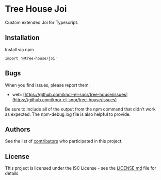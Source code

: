 # Tree House Joi

Custom extended Joi for Typescript.

## Installation

Install via npm

```shell
import '@tree-house/joi'
```

## Bugs

When you find issues, please report them:

- web: [https://github.com/knor-el-snor/tree-house/issues](https://github.com/knor-el-snor/tree-house/issues)

Be sure to include all of the output from the npm command that didn't work as expected. The npm-debug.log file is also helpful to provide.

## Authors

See the list of [contributors](https://github.com/knor-el-snor/tree-house/contributors) who participated in this project.

## License

This project is licensed under the ISC License - see the [LICENSE.md](LICENSE.md) file for details
